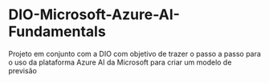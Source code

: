 # DIO-Microsoft-Azure-AI-Fundamentals
Projeto em conjunto com a DIO com objetivo de trazer o passo a passo para o uso da plataforma Azure AI da Microsoft para criar um modelo de previsão
